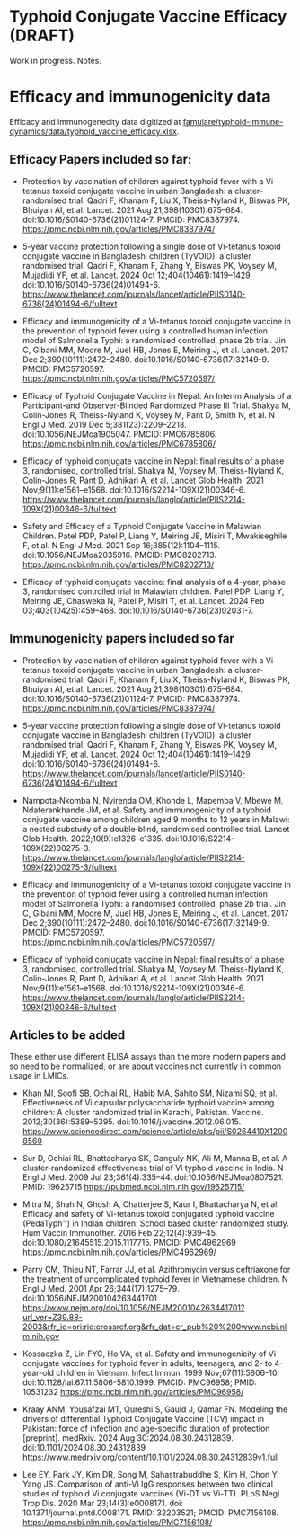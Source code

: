 # Typhoid Conjugate Vaccine Efficacy (DRAFT)

Work in progress. Notes.

# Efficacy and immunogenicity data

Efficacy and immunogenecity data digitized at [famulare/typhoid-immune-dynamics/data/typhoid_vaccine_efficacy.xlsx](https://github.com/famulare/typhoid-immune-dynamics/blob/main/data/typhoid_vaccine_efficacy.xlsx).

## Efficacy Papers included so far:

- Protection by vaccination of children against typhoid fever with a Vi-tetanus toxoid conjugate vaccine in urban Bangladesh: a cluster-randomised trial.
Qadri F, Khanam F, Liu X, Theiss-Nyland K, Biswas PK, Bhuiyan AI, et al. Lancet. 2021 Aug 21;398(10301):675–684. doi:10.1016/S0140-6736(21)01124-7. PMCID: PMC8387974.
https://pmc.ncbi.nlm.nih.gov/articles/PMC8387974/

- 5-year vaccine protection following a single dose of Vi-tetanus toxoid conjugate vaccine in Bangladeshi children (TyVOID): a cluster randomised trial.
Qadri F, Khanam F, Zhang Y, Biswas PK, Voysey M, Mujadidi YF, et al. Lancet. 2024 Oct 12;404(10461):1419–1429. doi:10.1016/S0140-6736(24)01494-6.
https://www.thelancet.com/journals/lancet/article/PIIS0140-6736(24)01494-6/fulltext

- Efficacy and immunogenicity of a Vi-tetanus toxoid conjugate vaccine in the prevention of typhoid fever using a controlled human infection model of Salmonella Typhi: a randomised controlled, phase 2b trial.
Jin C, Gibani MM, Moore M, Juel HB, Jones E, Meiring J, et al. Lancet. 2017 Dec 2;390(10111):2472–2480. doi:10.1016/S0140-6736(17)32149-9. PMCID: PMC5720597.
https://pmc.ncbi.nlm.nih.gov/articles/PMC5720597/

- Efficacy of Typhoid Conjugate Vaccine in Nepal: An Interim Analysis of a Participant-and Observer-Blinded Randomized Phase III Trial.
Shakya M, Colin-Jones R, Theiss-Nyland K, Voysey M, Pant D, Smith N, et al. N Engl J Med. 2019 Dec 5;381(23):2209–2218. doi:10.1056/NEJMoa1905047. PMCID: PMC6785806.
https://pmc.ncbi.nlm.nih.gov/articles/PMC6785806/

- Efficacy of typhoid conjugate vaccine in Nepal: final results of a phase 3, randomised, controlled trial.
Shakya M, Voysey M, Theiss-Nyland K, Colin-Jones R, Pant D, Adhikari A, et al. Lancet Glob Health. 2021 Nov;9(11):e1561–e1568. doi:10.1016/S2214-109X(21)00346-6.
https://www.thelancet.com/journals/langlo/article/PIIS2214-109X(21)00346-6/fulltext

- Safety and Efficacy of a Typhoid Conjugate Vaccine in Malawian Children.
Patel PDP, Patel P, Liang Y, Meiring JE, Misiri T, Mwakiseghile F, et al. N Engl J Med. 2021 Sep 16;385(12):1104–1115. doi:10.1056/NEJMoa2035916. PMCID: PMC8202713.
https://pmc.ncbi.nlm.nih.gov/articles/PMC8202713/

- Efficacy of typhoid conjugate vaccine: final analysis of a 4-year, phase 3, randomised controlled trial in Malawian children.
Patel PDP, Liang Y, Meiring JE, Chasweka N, Patel P, Misiri T, et al. Lancet. 2024 Feb 03;403(10425):459–468. doi:10.1016/S0140-6736(23)02031-7.


## Immunogenicity papers included so far

- Protection by vaccination of children against typhoid fever with a Vi-tetanus toxoid conjugate vaccine in urban Bangladesh: a cluster-randomised trial.
Qadri F, Khanam F, Liu X, Theiss-Nyland K, Biswas PK, Bhuiyan AI, et al. Lancet. 2021 Aug 21;398(10301):675–684. doi:10.1016/S0140-6736(21)01124-7. PMCID: PMC8387974.
https://pmc.ncbi.nlm.nih.gov/articles/PMC8387974/

- 5-year vaccine protection following a single dose of Vi-tetanus toxoid conjugate vaccine in Bangladeshi children (TyVOID): a cluster randomised trial.
Qadri F, Khanam F, Zhang Y, Biswas PK, Voysey M, Mujadidi YF, et al. Lancet. 2024 Oct 12;404(10461):1419–1429. doi:10.1016/S0140-6736(24)01494-6.
https://www.thelancet.com/journals/lancet/article/PIIS0140-6736(24)01494-6/fulltext

- Nampota‐Nkomba N, Nyirenda OM, Khonde L, Mapemba V, Mbewe M, Ndaferankhande JM, et al. Safety and immunogenicity of a typhoid conjugate vaccine among children aged 9 months to 12 years in Malawi: a nested substudy of a double‐blind, randomised controlled trial. Lancet Glob Health. 2022;10(9):e1326–e1335. doi:10.1016/S2214-109X(22)00275-3. https://www.thelancet.com/journals/langlo/article/PIIS2214-109X(22)00275-3/fulltext

- Efficacy and immunogenicity of a Vi-tetanus toxoid conjugate vaccine in the prevention of typhoid fever using a controlled human infection model of Salmonella Typhi: a randomised controlled, phase 2b trial.
Jin C, Gibani MM, Moore M, Juel HB, Jones E, Meiring J, et al. Lancet. 2017 Dec 2;390(10111):2472–2480. doi:10.1016/S0140-6736(17)32149-9. PMCID: PMC5720597.
https://pmc.ncbi.nlm.nih.gov/articles/PMC5720597/

- Efficacy of typhoid conjugate vaccine in Nepal: final results of a phase 3, randomised, controlled trial.
Shakya M, Voysey M, Theiss-Nyland K, Colin-Jones R, Pant D, Adhikari A, et al. Lancet Glob Health. 2021 Nov;9(11):e1561–e1568. doi:10.1016/S2214-109X(21)00346-6.
https://www.thelancet.com/journals/langlo/article/PIIS2214-109X(21)00346-6/fulltext

## Articles to be added

These either use different ELISA assays than the more modern papers and so need to be normalized, or are about vaccines not currently in common usage in LMICs.

- Khan MI, Soofi SB, Ochiai RL, Habib MA, Sahito SM, Nizami SQ, et al. Effectiveness of Vi capsular polysaccharide typhoid vaccine among children: A cluster randomized trial in Karachi, Pakistan. Vaccine. 2012;30(36):5389–5395. doi:10.1016/j.vaccine.2012.06.015. https://www.sciencedirect.com/science/article/abs/pii/S0264410X12008560

- Sur D, Ochiai RL, Bhattacharya SK, Ganguly NK, Ali M, Manna B, et al.
A cluster-randomized effectiveness trial of Vi typhoid vaccine in India.
N Engl J Med. 2009 Jul 23;361(4):335–44. doi:10.1056/NEJMoa0807521. PMID: 19625715
https://pubmed.ncbi.nlm.nih.gov/19625715/

- Mitra M, Shah N, Ghosh A, Chatterjee S, Kaur I, Bhattacharya N, et al.
Efficacy and safety of Vi-tetanus toxoid conjugated typhoid vaccine (PedaTyph™) in Indian children: School based cluster randomized study.
Hum Vaccin Immunother. 2016 Feb 22;12(4):939–45. doi:10.1080/21645515.2015.1117715. PMCID: PMC4962969
https://pmc.ncbi.nlm.nih.gov/articles/PMC4962969/

- Parry CM, Thieu NT, Farrar JJ, et al.
Azithromycin versus ceftriaxone for the treatment of uncomplicated typhoid fever in Vietnamese children.
N Engl J Med. 2001 Apr 26;344(17):1275–79. doi:10.1056/NEJM200104263441701
https://www.nejm.org/doi/10.1056/NEJM200104263441701?url_ver=Z39.88-2003&rfr_id=ori:rid:crossref.org&rfr_dat=cr_pub%20%200www.ncbi.nlm.nih.gov

- Kossaczka Z, Lin FYC, Ho VA, et al.
Safety and immunogenicity of Vi conjugate vaccines for typhoid fever in adults, teenagers, and 2- to 4-year-old children in Vietnam.
Infect Immun. 1999 Nov;67(11):5806–10. doi:10.1128/iai.67.11.5806-5810.1999. PMCID: PMC96958; PMID: 10531232
https://pmc.ncbi.nlm.nih.gov/articles/PMC96958/

- Kraay ANM, Yousafzai MT, Qureshi S, Gauld J, Qamar FN.
Modeling the drivers of differential Typhoid Conjugate Vaccine (TCV) impact in Pakistan: force of infection and age-specific duration of protection [preprint].
medRxiv. 2024 Aug 30:2024.08.30.24312839. doi:10.1101/2024.08.30.24312839
https://www.medrxiv.org/content/10.1101/2024.08.30.24312839v1.full

- Lee EY, Park JY, Kim DR, Song M, Sahastrabuddhe S, Kim H, Chon Y, Yang JS. Comparison of anti-Vi IgG responses between two clinical studies of typhoid Vi conjugate vaccines (Vi-DT vs Vi-TT). PLoS Negl Trop Dis. 2020 Mar 23;14(3):e0008171. doi: 10.1371/journal.pntd.0008171. PMID: 32203521; PMCID: PMC7156108. https://pmc.ncbi.nlm.nih.gov/articles/PMC7156108/

